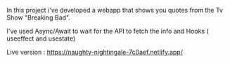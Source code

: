 In this project i've developed a webapp that shows you quotes from the Tv Show "Breaking Bad".

I've used Async/Await to wait for the API to fetch the info and Hooks ( useeffect and usestate)

Live version : https://naughty-nightingale-7c0aef.netlify.app/
